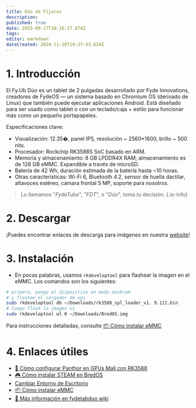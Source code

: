 ```yaml
---
title: Dúo de Fíjaros
description:
published: true
date: 2025-09-17T10:16:17.074Z
tags:
editor: markdown
dateCreated: 2024-11-10T19:37:43.624Z
---
```


# 1. Introducción

El Fy.Ub Dúo es un tablet de 2 pulgadas desarrollado por Fyde Innovations, creadores de FydeOS — un sistema basado en Chromium OS (derivado de Linux) que también puede ejecutar aplicaciones Android. Está diseñado para ser usado como tablet o con un teclado/caja + estilo para funcionar más como un pequeño portapapeles.

Especificaciones clave:

- Visualización: 12.35�, panel IPS, resolución ~ 2560×1600, brillo ~ 500 nits.
- Procesador: Rockchip RK3588S SoC basado en ARM.
- Memoria y almacenamiento: 8 GB LPDDR4X RAM; almacenamiento es de 128 GB eMMC. Expandible a través de microSD.
- Batería de 42 Wh, duración estimada de la batería hasta ~10 horas.
- Otras características: Wi-Fi 6, Bluetooth 4.2, sensor de huella dactilar, altavoces estéreo, cámara frontal 5 MP, soporte para nosotros.

> Lo llamamos "_FydeTube_", "_FDT_", o "_Dúo_", toma tu decisión.
> {.is-info}

# 2. Descargar

¡Puedes encontrar enlaces de descarga para imágenes en nuestra [website](https://bredos.org/download.html)!

# 3. Instalación

- En pocas palabras, usamos `rkdeveloptool` para flashear la imagen en el eMMC. Los comandos son los siguientes:

```bash
# primero, ponga el dispositivo en modo maskrom
# y flashee el cargador de spi
sudo rkdeveloptool db ~/Downloads/rk3588_spl_loader_v1. 9.111.bin
# luego flash la imagen os
sudo rkdeveloptool wl 0 ~/Downloads/BredOS.img
```

Para instrucciones detalladas, consulte [📦 Cómo instalar eMMC](https://wiki.fydetabduo.com/os-release-board/BredOS/BredOS-intro)

# 4. Enlaces útiles

- [🐾 Cómo configurar Panthor en GPUs Mali con RK3588](/es/how-to/how-to-setup-panthor)
- [🎮 Cómo instalar STEAM en BredOS](/es/how-to/how-to-install-steam)
- [Cambiar Entorno de Escritorio](/en/how-to/switch-desktop-environments)
- [📦 Cómo instalar eMMC](https://wiki.fydetabduo.com/os-release-board/BredOS/BredOS-intro)
- [🔧 Más información en fydetabduo wiki](https://wiki.fydetabduo.com/category/-bredos)
